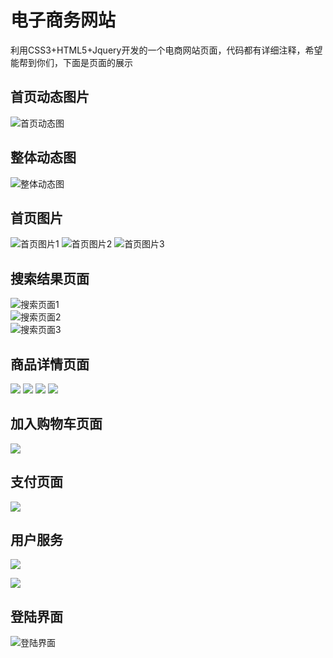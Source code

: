 # 电子商务网站
利用CSS3+HTML5+Jquery开发的一个电商网站页面，代码都有详细注释，希望能帮到你们，下面是页面的展示
## 首页动态图片
![首页动态图](https://raw.githubusercontent.com/PowerDos/Mall/master/img/index.gif)

## 整体动态图
![整体动态图](https://raw.githubusercontent.com/PowerDos/Mall/master/img/all.gif)

## 首页图片
![首页图片1](http://i.imgur.com/3sasNkh.png)
![首页图片2](http://i.imgur.com/W4vF01o.png)
![首页图片3](http://i.imgur.com/pyaKpiH.png)

## 搜索结果页面
![搜索页面1](http://i.imgur.com/vPbRc15.png)
<br>
![搜索页面2](http://i.imgur.com/l11q9Tf.png)
<br>
![搜索页面3](http://i.imgur.com/qX5lBk9.png)

## 商品详情页面
![](https://i.imgur.com/fzUZGq1.png)
![](https://i.imgur.com/Ma0CPVC.jpg)
![](https://i.imgur.com/WnW29w9.png)
![](https://i.imgur.com/er1VBLE.png)

## 加入购物车页面
![](https://i.imgur.com/IYKAExV.png)

## 支付页面
![](https://i.imgur.com/2rmCVCo.png)

## 用户服务
![](https://i.imgur.com/ZHMmpeI.png)

![](https://i.imgur.com/RHT7DtQ.png)

## 登陆界面
![登陆界面](http://i.imgur.com/GRzcvn2.png)